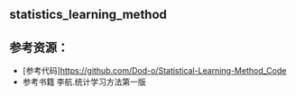 ## statistics_learning_method
## 参考资源：
* [参考代码]https://github.com/Dod-o/Statistical-Learning-Method_Code
* 参考书籍  李航.统计学习方法第一版
